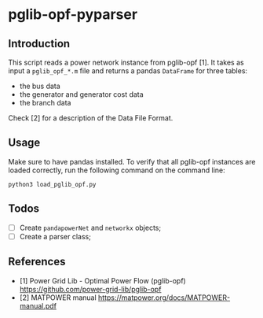 # pglib-opf-pyparser
## Introduction
This script reads a power network instance from pglib-opf [1]. It takes
as input a `pglib_opf_*.m` file and returns a pandas `DataFrame` for three tables:
- the bus data
- the generator and generator cost data
- the branch data

Check [2] for a description of the Data File Format.

## Usage
Make sure to have pandas installed. To verify that all pglib-opf instances are loaded correctly, run the following command on the command line:
```
python3 load_pglib_opf.py
```

## Todos
- [ ] Create `pandapowerNet` and `networkx` objects;
- [ ] Create a parser class;

## References
- [1] Power Grid Lib - Optimal Power Flow (pglib-opf) https://github.com/power-grid-lib/pglib-opf
- [2] MATPOWER manual https://matpower.org/docs/MATPOWER-manual.pdf
